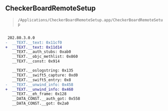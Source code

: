 ## CheckerBoardRemoteSetup

> `/Applications/CheckerBoardRemoteSetup.app/CheckerBoardRemoteSetup`

```diff

 202.80.3.0.0
-  __TEXT.__text: 0x11cf0
+  __TEXT.__text: 0x11d14
   __TEXT.__auth_stubs: 0xab0
   __TEXT.__objc_methlist: 0x860
   __TEXT.__const: 0x914

   __TEXT.__oslogstring: 0x135
   __TEXT.__swift5_capture: 0xd0
   __TEXT.__swift5_entry: 0x8
-  __TEXT.__unwind_info: 0x458
+  __TEXT.__unwind_info: 0x460
   __TEXT.__eh_frame: 0x128
   __DATA_CONST.__auth_got: 0x558
   __DATA_CONST.__got: 0x2a0

```
